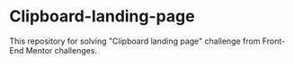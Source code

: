 # Clipboard-landing-page
This repository for solving "Clipboard landing page" challenge from Front-End Mentor challenges.
